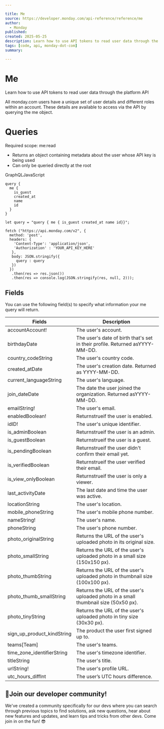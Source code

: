 ```yaml
---

title: Me
source: https://developer.monday.com/api-reference/reference/me
author:
  - Monday
published:
created: 2025-05-25
description: Learn how to use API tokens to read user data through the platform API
tags: [code, api, monday-dot-com]
summary:

---
```


# Me

Learn how to use API tokens to read user data through the platform API

All monday.com users have a unique set of user details and different roles within an account. These details are available to access via the API by querying the me object.

# Queries

Required scope: me:read

- Returns an object containing metadata about the user whose API key is being used
- Can only be queried directly at the root

GraphQLJavaScript
```
query {
  me {
    is_guest
    created_at
    name
    id
  }
}
```

```
let query = "query { me { is_guest created_at name id}}";

fetch ("https://api.monday.com/v2", {
  method: 'post',
  headers: {
    'Content-Type': 'application/json',
    'Authorization' : 'YOUR_API_KEY_HERE'
   },
   body: JSON.stringify({
     query : query
   })
  })
   .then(res => res.json())
   .then(res => console.log(JSON.stringify(res, null, 2)));
```

## Fields

You can use the following field(s) to specify what information your me query will return.

Fields | Description
--- | ---
accountAccount! | The user's account.
birthdayDate | The user's date of birth that's set in their profile. Returned asYYYY-MM-DD.
country_codeString | The user's country code.
created_atDate | The user's creation date. Returned as YYYY-MM-DD.
current_languageString | The user's language.
join_dateDate | The date the user joined the organization. Returned asYYYY-MM-DD.
emailString! | The user's email.
enabledBoolean! | Returnstrueif the user is enabled.
idID! | The user's unique identifier.
is_adminBoolean | Returnstrueif the user is an admin.
is_guestBoolean | Returnstrueif the user is a guest.
is_pendingBoolean | Returnstrueif the user didn't confirm their email yet.
is_verifiedBoolean | Returnstrueif the user verified their email.
is_view_onlyBoolean | Returnstrueif the user is only a viewer.
last_activityDate | The last date and time the user was active.
locationString | The user's location.
mobile_phoneString | The user's mobile phone number.
nameString! | The user's name.
phoneString | The user's phone number.
photo_originalString | Returns the URL of the user's uploaded photo in its original size.
photo_smallString | Returns the URL of the user's uploaded photo in a small size (150x150 px).
photo_thumbString | Returns the URL of the user's uploaded photo in thumbnail size (100x100 px).
photo_thumb_smallString | Returns the URL of the user's uploaded photo in a small thumbnail size (50x50 px).
photo_tinyString | Returns the URL of the user's uploaded photo in tiny size (30x30 px).
sign_up_product_kindString | The product the user first signed up to.
teams[Team] | The user's teams.
time_zone_identifierString | The user's timezone identifier.
titleString | The user's title.
urlString! | The user's profile URL.
utc_hours_diffInt | The user’s UTC hours difference.

## 📘Join our developer community!

We've created a community specifically for our devs where you can search through previous topics to find solutions, ask new questions, hear about new features and updates, and learn tips and tricks from other devs. Come join in on the fun! 😎
